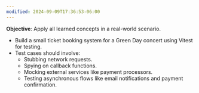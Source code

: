 ```yaml
---
modified: 2024-09-09T17:36:53-06:00
---
```

**Objective**: Apply all learned concepts in a real-world scenario.

- Build a small ticket booking system for a Green Day concert using Vitest for testing.
- Test cases should involve:
    - Stubbing network requests.
    - Spying on callback functions.
    - Mocking external services like payment processors.
    - Testing asynchronous flows like email notifications and payment confirmation.

